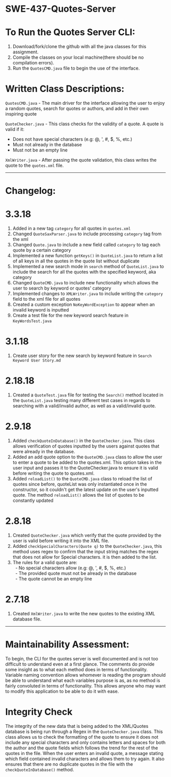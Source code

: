 # SWE-437-Quotes-Server


# To Run the Quotes Server CLI:
1. Download/fork/clone the github with all the java classes for this assignment.
2. Compile the classes on your local machine(there should be no compilation errors).
3. Run the <code>QuotesCMD.java</code> file to begin the use of the interface.


# Written Class Descriptions:
<code>QuotesCMD.java</code> - The main driver for the interface allowing the user to enjoy a random quotes, search for quotes or authors, and add in their own inspiring quote

<code>QuoteChecker.java</code> - This class checks for the validity of a quote. A quote is valid if it:</br >
* Does not have special characters (e.g: @, ', #, $, %, etc.)</br >
* Must not already in the database</br >
* Must not be an empty line</br >

<code>XmlWriter.java</code> - After passing the quote validation, this class writes the quote to the <code>quotes.xml</code> file.

******************************************************
# Changelog:
  # 3.3.18
  1. Added in a new tag <code>category</code> for all quotes in <code>quotes.xml</code>
  2. Changed <code>QuoteSaxParser.java</code> to include processing <code>category</code> tag from the xml
  3. Changed <code>Quote.java</code> to include a new field called <code>category</code> to tag each quote by a certain category
  4. Implemented a new function <code>getKeys()</code> in <code>QuoteList.java</code> to return a list of all keys in all the quotes in the quote list without duplicate
  5. Implemented a new search mode in <code>search</code> method of <code>QuoteList.java</code> to include the search for all the quotes with the specified keyword, aka category
  6. Changed <code>QuoteCMD.java</code> to include new functionality which allows the user to search by keyword or quotes' category
  7. Implemented changes to <code>XMLWriter.java</code> to include writing the <code>category</code> field to the xml file for all quotes
  8. Created a custom exception <code>NoKeyWordException</code> to appear when an invalid keyword is inputted
  9. Create a test file for the new keyword search feature in <code>KeyWordsTest.java</code>
  
  # 3.1.18
  1. Create user story for the new search by keyword feature in <code>Search Keyword User Story.md</code>
  
  # 2.18.18
  1. Created a <code>QuoteTest.java</code> file for testing the <code>Search()</code> method located in the <code>QuoteList.java</code> testing many different test cases in regards to searching with a valid/invalid author, as well as a valid/invalid quote.
  
  # 2.9.18
  1. Added <code>checkQuoteInDatabase()</code> in the <code>QuoteChecker.java</code>. This class allows verification of quotes inputted by the users against quotes that were already in the database.
  2. Added an add quote option to the <code>QuoteCMD.java</code> class to allow the user to enter a quote to be added to the quotes.xml. This option takes in the user input and passes it to the QuoteChecker.java to ensure it is valid before writing the quote to quotes.xml.
  3. Added <code>reloadList()</code> to the <code>QuoteCMD.java</code> class to reload the list of quotes since before, quoteList was only instantiated once in the constructor, so it couldn't get the latest update on the user's inputted quote. The method <code>reloadList()</code> allows the list of quotes to be constantly updated

  # 2.8.18
  1. Created <code>QuoteChecker.java</code> which verify that the quote provided by the user is valid before writing it into the XML file.
  2. Added <code>checkSpecialCharacters(Quote q)</code> to the <code>QuoteChecker.java</code>, this method uses regex to confirm that the input string matches the regex that does not allow for Special characters. it is then added to the list.
  3. The rules for a valid quote are:</br >
&nbsp;&nbsp;- No special characters allow (e.g: @, ', #, $, %, etc.)</br >
&nbsp;&nbsp;- The provided quote must not be already in the database</br >
&nbsp;&nbsp;- The quote cannot be an empty line</br >

  # 2.7.18
  1. Created <code>XmlWriter.java</code> to write the new quotes to the existing XML database file.

*********************************************************************************************

# Maintainability Assessment: 

To begin, the CLI for the quotes server is well documented and is not too difficult to understand even at a first glance. The comments do provide some insight as to what each method does in terms of functionality. Variable naming convention allows whomever is reading the program should be able to understand what each variables purpose is as, as no method is fairly convoluted in terms of functionality. This allows anyone who may want to modify this application to be able to do it with ease.

# Integrity Check
The integrity of the new data that is being added to the XML/Quotes database is being run through a Regex in the <code>QuoteChecker.java</code> class. This class allows us to check the formatting of the quote to ensure it does not include any special characters and only contains letters and spaces for both the author and the quote fields which follows the trend for the rest of the quotes in the file. When the user enters an invalid quote, a message stating which field contained invalid characters and allows them to try again. It also ensures that there are no duplicate quotes in the file with the <code>checkQuoteInDatabase()</code> method.
